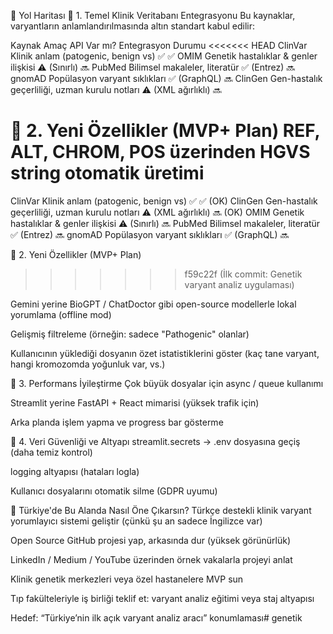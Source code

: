 🧭 Yol Haritası
🔹 1. Temel Klinik Veritabanı Entegrasyonu
Bu kaynaklar, varyantların anlamlandırılmasında altın standart kabul edilir:

Kaynak	Amaç	API Var mı?	Entegrasyon Durumu
<<<<<<< HEAD
ClinVar	Klinik anlam (patogenic, benign vs)	✅	✅
OMIM	Genetik hastalıklar & genler ilişkisi	⚠️ (Sınırlı)	🔜
PubMed	Bilimsel makaleler, literatür	✅ (Entrez)	🔜
gnomAD	Popülasyon varyant sıklıkları	✅ (GraphQL)	🔜
ClinGen	Gen-hastalık geçerliliği, uzman kurulu notları	⚠️ (XML ağırlıklı)	🔜

🔹 2. Yeni Özellikler (MVP+ Plan)
 REF, ALT, CHROM, POS üzerinden HGVS string otomatik üretimi
=======
ClinVar	Klinik anlam (patogenic, benign vs)	✅	✅ (OK)
ClinGen	Gen-hastalık geçerliliği, uzman kurulu notları	⚠️ (XML ağırlıklı)	🔜 (OK)
OMIM	Genetik hastalıklar & genler ilişkisi	⚠️ (Sınırlı)	🔜
PubMed	Bilimsel makaleler, literatür	✅ (Entrez)	🔜
gnomAD	Popülasyon varyant sıklıkları	✅ (GraphQL)	🔜


🔹 2. Yeni Özellikler (MVP+ Plan)
>>>>>>> f59c22f (İlk commit: Genetik varyant analiz uygulaması)

 Gemini yerine BioGPT / ChatDoctor gibi open-source modellerle lokal yorumlama (offline mod)

 Gelişmiş filtreleme (örneğin: sadece "Pathogenic" olanlar)

 Kullanıcının yüklediği dosyanın özet istatistiklerini göster (kaç tane varyant, hangi kromozomda yoğunluk var, vs.)

🔹 3. Performans İyileştirme
 Çok büyük dosyalar için async / queue kullanımı

 Streamlit yerine FastAPI + React mimarisi (yüksek trafik için)

 Arka planda işlem yapma ve progress bar gösterme

🔹 4. Veri Güvenliği ve Altyapı
 streamlit.secrets → .env dosyasına geçiş (daha temiz kontrol)

 logging altyapısı (hataları logla)

 Kullanıcı dosyalarını otomatik silme (GDPR uyumu)

🚀 Türkiye'de Bu Alanda Nasıl Öne Çıkarsın?
Türkçe destekli klinik varyant yorumlayıcı sistemi geliştir (çünkü şu an sadece İngilizce var)

Open Source GitHub projesi yap, arkasında dur (yüksek görünürlük)

LinkedIn / Medium / YouTube üzerinden örnek vakalarla projeyi anlat

Klinik genetik merkezleri veya özel hastanelere MVP sun

Tıp fakülteleriyle iş birliği teklif et: varyant analiz eğitimi veya staj altyapısı

Hedef: “Türkiye’nin ilk açık varyant analiz aracı” konumlaması# genetik